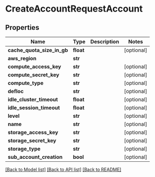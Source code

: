 # CreateAccountRequestAccount

## Properties
Name | Type | Description | Notes
------------ | ------------- | ------------- | -------------
**cache_quota_size_in_gb** | **float** |  | [optional] 
**aws_region** | **str** |  | 
**compute_access_key** | **str** |  | [optional] 
**compute_secret_key** | **str** |  | [optional] 
**compute_type** | **str** |  | [optional] 
**defloc** | **str** |  | [optional] 
**idle_cluster_timeout** | **float** |  | [optional] 
**idle_session_timeout** | **float** |  | [optional] 
**level** | **str** |  | [optional] 
**name** | **str** |  | [optional] 
**storage_access_key** | **str** |  | [optional] 
**storage_secret_key** | **str** |  | [optional] 
**storage_type** | **str** |  | [optional] 
**sub_account_creation** | **bool** |  | [optional] 

[[Back to Model list]](../README.md#documentation-for-models) [[Back to API list]](../README.md#documentation-for-api-endpoints) [[Back to README]](../README.md)



